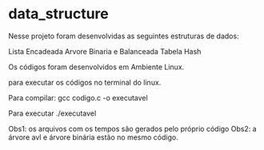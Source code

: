 # data_structure

Nesse projeto foram desenvolvidas as seguintes estruturas de dados:

  Lista Encadeada
  Arvore Binaria e Balanceada
  Tabela Hash
  
Os códigos foram desenvolvidos em Ambiente Linux.

para executar os códigos no terminal do linux.

Para compilar:
gcc codigo.c -o executavel

Para executar
./executavel

Obs1: os arquivos com os tempos são gerados pelo próprio código
Obs2: a árvore avl e árvore binária estão no mesmo código.
